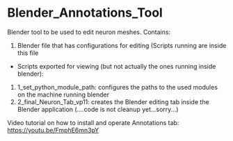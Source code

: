 # Blender_Annotations_Tool

Blender tool to be used to edit neuron meshes. Contains: 
1) Blender file that has configurations for editing (Scripts running are inside this file

- Scripts exported for viewing (but not actually the ones running inside blender):
1) 1_set_python_module_path: configures the paths to the used modules on the machine running blender
2) 2_final_Neuron_Tab_vp11: creates the Blender editing tab inside the Blender application 
      (....code is not cleanup yet...sorry...)
      
Video tutorial on how to install and operate Annotations tab: https://youtu.be/FmphE6mn3pY
